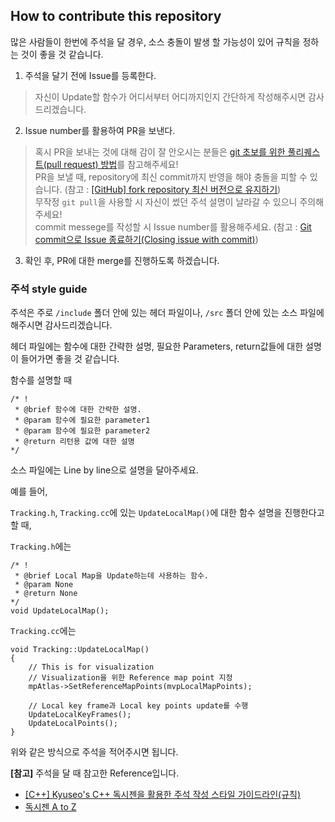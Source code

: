 ## How to contribute this repository  

많은 사람들이 한번에 주석을 달 경우, 소스 충돌이 발생 할 가능성이 있어 규칙을 정하는 것이 좋을 것 같습니다.  

1. 주석을 달기 전에 Issue를 등록한다.  
> 자신이 Update할 함수가 어디서부터 어디까지인지 간단하게 작성해주시면 감사드리겠습니다.  

2. Issue number를 활용하여 PR을 보낸다.  
> 혹시 PR을 보내는 것에 대해 감이 잘 안오시는 분들은 [git 초보를 위한 풀리퀘스트(pull request) 방법](https://wayhome25.github.io/git/2017/07/08/git-first-pull-request-story/)를 참고해주세요!  
> PR을 보낼 때, repository에 최신 commit까지 반영을 해야 충돌을 피할 수 있습니다. (참고 : [[GitHub] fork repository 최신 버전으로 유지하기](https://jybaek.tistory.com/775))  
> 무작정 `git pull`을 사용할 시 자신이 썼던 주석 설명이 날라갈 수 있으니 주의해주세요!  
> commit messege를 작성할 시 Issue number를 활용해주세요. (참고 : [Git commit으로 Issue 종료하기(Closing issue with commit)](https://www.hahwul.com/2018/07/27/closing-git-issue-with-commit/))  

3. 확인 후, PR에 대한 merge를 진행하도록 하겠습니다.  

### 주석 style guide  

주석은 주로 `/include` 폴더 안에 있는 헤더 파일이나, `/src` 폴더 안에 있는 소스 파일에 해주시면 감사드리겠습니다.  

헤더 파일에는 함수에 대한 간략한 설명, 필요한 Parameters, return값들에 대한 설명이 들어가면 좋을 것 같습니다.  

함수를 설명할 때  
```
/* !
 * @brief 함수에 대한 간략한 설명.
 * @param 함수에 필요한 parameter1
 * @param 함수에 필요한 parameter2
 * @return 리턴용 값에 대한 설명
*/
```
소스 파일에는 Line by line으로 설명을 달아주세요.  

예를 들어,  

`Tracking.h`, `Tracking.cc`에 있는 `UpdateLocalMap()`에 대한 함수 설명을 진행한다고 할 때,  

`Tracking.h`에는  
```
/* !
 * @brief Local Map을 Update하는데 사용하는 함수.
 * @param None
 * @return None
*/
void UpdateLocalMap();
```  

`Tracking.cc`에는  
```
void Tracking::UpdateLocalMap()
{
    // This is for visualization
    // Visualization을 위한 Reference map point 지정
    mpAtlas->SetReferenceMapPoints(mvpLocalMapPoints);

    // Local key frame과 Local key points update를 수행
    UpdateLocalKeyFrames();
    UpdateLocalPoints();
}
```

위와 같은 방식으로 주석을 적어주시면 됩니다.  

**[참고]** 주석을 달 때 참고한 Reference입니다.  
- [[C++] Kyuseo's C++ 독시젠을 활용한 주석 작성 스타일 가이드라인(규칙)](https://karfn84.tistory.com/entry/C-Kyuseos-C-%EB%8F%85%EC%8B%9C%EC%A0%A0%EC%9D%84-%ED%99%9C%EC%9A%A9%ED%95%9C-%EC%A3%BC%EC%84%9D-%EC%9E%91%EC%84%B1-%EC%8A%A4%ED%83%80%EC%9D%BC-%EA%B0%80%EC%9D%B4%EB%93%9C%EB%9D%BC%EC%9D%B8%EA%B7%9C%EC%B9%99)  
- [독시젠 A to Z](https://kieuns.com/doku.php?id=tool:doxygen)  

